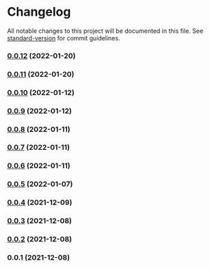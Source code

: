 # Changelog

All notable changes to this project will be documented in this file. See [standard-version](https://github.com/conventional-changelog/standard-version) for commit guidelines.

### [0.0.12](https://github.com/petehanssens/PeterHanssensWebsite/compare/v0.0.11...v0.0.12) (2022-01-20)

### [0.0.11](https://github.com/petehanssens/PeterHanssensWebsite/compare/v0.0.10...v0.0.11) (2022-01-20)

### [0.0.10](https://github.com/petehanssens/PeterHanssensWebsite/compare/v0.0.9...v0.0.10) (2022-01-12)

### [0.0.9](https://github.com/petehanssens/PeterHanssensWebsite/compare/v0.0.8...v0.0.9) (2022-01-12)

### [0.0.8](https://github.com/petehanssens/PeterHanssensWebsite/compare/v0.0.7...v0.0.8) (2022-01-11)

### [0.0.7](https://github.com/petehanssens/PeterHanssensWebsite/compare/v0.0.6...v0.0.7) (2022-01-11)

### [0.0.6](https://github.com/petehanssens/PeterHanssensWebsite/compare/v0.0.5...v0.0.6) (2022-01-11)

### [0.0.5](https://github.com/petehanssens/PeterHanssensWebsite/compare/v0.0.4...v0.0.5) (2022-01-07)

### [0.0.4](https://github.com/petehanssens/PeterHanssensWebsite/compare/v0.0.3...v0.0.4) (2021-12-09)

### [0.0.3](https://github.com/petehanssens/PeterHanssensWebsite/compare/v0.0.2...v0.0.3) (2021-12-08)

### [0.0.2](https://github.com/petehanssens/PeterHanssensWebsite/compare/v0.0.1...v0.0.2) (2021-12-08)

### 0.0.1 (2021-12-08)
